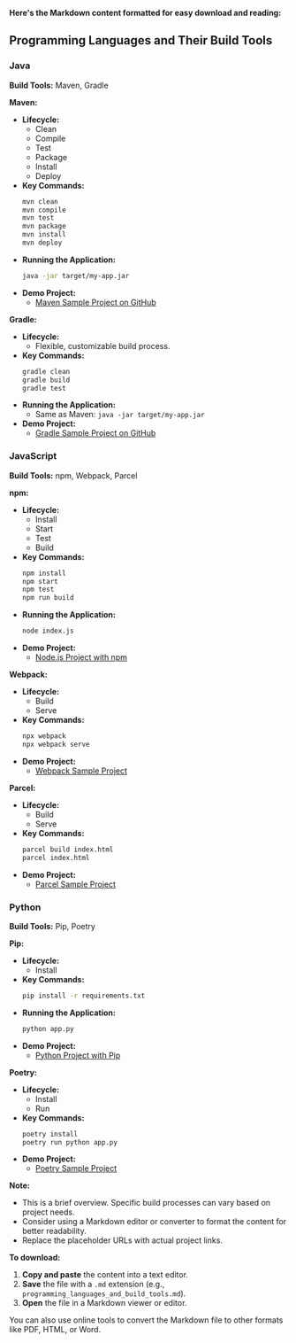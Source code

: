 **Here's the Markdown content formatted for easy download and reading:**

## Programming Languages and Their Build Tools

### Java
**Build Tools:** Maven, Gradle

**Maven:**
* **Lifecycle:**
    * Clean
    * Compile
    * Test
    * Package
    * Install
    * Deploy
* **Key Commands:**
    ```bash
    mvn clean
    mvn compile
    mvn test
    mvn package
    mvn install
    mvn deploy
    ```
* **Running the Application:**
    ```bash
    java -jar target/my-app.jar
    ```
* **Demo Project:**
    * [Maven Sample Project on GitHub](https://github.com/jenkins-docs/simple-java-maven-app)

**Gradle:**
* **Lifecycle:**
    * Flexible, customizable build process.
* **Key Commands:**
    ```bash
    gradle clean
    gradle build
    gradle test
    ```
* **Running the Application:**
    * Same as Maven: `java -jar target/my-app.jar`
* **Demo Project:**
    * [Gradle Sample Project on GitHub](https://github.com/andyjduncan/gradle-example)

### JavaScript
**Build Tools:** npm, Webpack, Parcel

**npm:**
* **Lifecycle:**
    * Install
    * Start
    * Test
    * Build
* **Key Commands:**
    ```bash
    npm install
    npm start
    npm test
    npm run build
    ```
* **Running the Application:**
    ```bash
    node index.js
    ```
* **Demo Project:**
    * [Node.js Project with npm](https://www.twilio.com/docs/usage/tutorials/how-to-set-up-your-node-js-and-express-development-environment)

**Webpack:**
* **Lifecycle:**
    * Build
    * Serve
* **Key Commands:**
    ```bash
    npx webpack
    npx webpack serve
    ```
* **Demo Project:**
    * [Webpack Sample Project](https://webpack.js.org/guides/getting-started/)

**Parcel:**
* **Lifecycle:**
    * Build
    * Serve
* **Key Commands:**
    ```bash
    parcel build index.html
    parcel index.html
    ```
* **Demo Project:**
    * [Parcel Sample Project](https://github.com/parcel-bundler/examples)

### Python
**Build Tools:** Pip, Poetry

**Pip:**
* **Lifecycle:**
    * Install
* **Key Commands:**
    ```bash
    pip install -r requirements.txt
    ```
* **Running the Application:**
    ```bash
    python app.py
    ```
* **Demo Project:**
    * [Python Project with Pip](https://packaging.python.org/tutorials/packaging-projects/)

**Poetry:**
* **Lifecycle:**
    * Install
    * Run
* **Key Commands:**
    ```bash
    poetry install
    poetry run python app.py
    ```
* **Demo Project:**
    * [Poetry Sample Project](https://github.com/fpgmaas/cookiecutter-poetry-example)

**Note:**
* This is a brief overview. Specific build processes can vary based on project needs.
* Consider using a Markdown editor or converter to format the content for better readability.
* Replace the placeholder URLs with actual project links.

**To download:**
1. **Copy and paste** the content into a text editor.
2. **Save** the file with a `.md` extension (e.g., `programming_languages_and_build_tools.md`).
3. **Open** the file in a Markdown viewer or editor.

You can also use online tools to convert the Markdown file to other formats like PDF, HTML, or Word.
